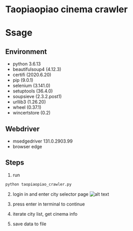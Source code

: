 # Taopiaopiao cinema crawler

# Ssage

## Environment

- python 3.6.13
- beautifulsoup4 (4.12.3)
- certifi (2020.6.20)
- pip (9.0.1)
- selenium (3.141.0)
- setuptools (36.4.0)
- soupsieve (2.3.2.post1)
- urllib3 (1.26.20)
- wheel (0.37.1)
- wincertstore (0.2)

## Webdriver

- msedgedriver 131.0.2903.99
- browser edge

## Steps

1. run

```bash
python taopiaopiao_crawler.py
```

2. login in and enter city selector page
    ![alt text](image.png)

3. press enter in terminal to continue

4. iterate city list, get cinema info

5. save data to file